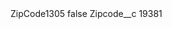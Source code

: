<?xml version="1.0" encoding="UTF-8"?>
<CustomMetadata xmlns="http://soap.sforce.com/2006/04/metadata" xmlns:xsi="http://www.w3.org/2001/XMLSchema-instance" xmlns:xsd="http://www.w3.org/2001/XMLSchema">
    <label>ZipCode1305</label>
    <protected>false</protected>
    <values>
        <field>Zipcode__c</field>
        <value xsi:type="xsd:string">19381</value>
    </values>
</CustomMetadata>
